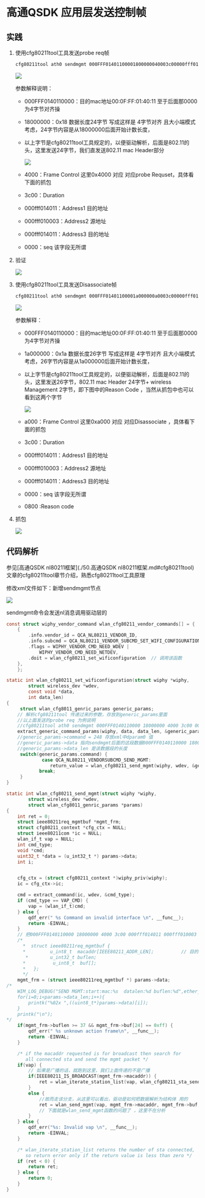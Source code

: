 # 高通QSDK 应用层发送控制帧

## 实践

1. 使用cfg80211tool工具发送probe req帧

   ```bash
   cfg80211tool ath0 sendmgmt 000FFF01401100001800000040003c00000fff014011000fff010003000fff0140110000
   ```

   ![](media/image-20240222092139931.png)

   参数解释说明：

   - 000FFF0140110000：目的mac地址00:0F:FF:01:40:11  至于后面那0000 为4字节对齐操

   - 18000000：0x18 数据长度24字节  写成这样是 4字节对齐 且大小端模式考虑，24字节内容是从18000000后面开始计数长度，

   - 以上字节是cfg80211tool工具规定的，以便驱动解析，后面是802.11的头，这里发送24字节，我们直发送802.11 mac Header部分

     ![](media/image-20240222085953823.png)

   - 4000：Frame Control   这里0x4000  对应 对应probe Requset，具体看下面的抓包

   - 3c00：Duration

   - 000fff014011：Address1  目的地址

   - 000fff010003：Address2 源地址

   - 000fff014011：Address3 目的地址

   - 0000：seq 该字段无所谓

   

2. 验证

   ![](media/image-20240222091705426.png)

3. 使用cfg80211tool工具发送Disassociate帧

   ```bash
   cfg80211tool ath0 sendmgmt 000FFF01401100001a000000a0003c00000fff014011000fff010003000fff01401130040800
   ```

   ![](media/image-20240222092223381.png)

   参数解释：

   - 000FFF0140110000：目的mac地址00:0F:FF:01:40:11  至于后面那0000 为4字节对齐操

   - 1a000000：0x1a 数据长度26字节  写成这样是 4字节对齐 且大小端模式考虑，26字节内容是从1a000000后面开始计数长度，

   - 以上字节是cfg80211tool工具规定的，以便驱动解析，后面是802.11的头，这里发送26字节，802.11 mac Header 24字节+ wireless Management 2字节，即下图中的Reason Code ，当然从抓包中也可以看到这两个字节

     ![](media/image-20240222092552431.png)

   - a000：Frame Control   这里0xa000  对应 对应Disassociate ，具体看下面的抓包

   - 3c00：Duration

   - 000fff014011：Address1  目的地址

   - 000fff010003：Address2 源地址

   - 000fff014011：Address3 目的地址

   - 0000：seq 该字段无所谓

   - 0800 :Reason code 

4. 抓包

   ![](media/image-20240222092903153.png)





## 代码解析

参见[高通QSDK nl80211框架](./50.高通QSDK nl80211框架.md#cfg80211tool)文章的cfg80211tool章节介绍，熟悉cfg80211tool工具原理

修改xml文件如下：新增sendmgmt节点

![](media/image-20240222094656011.png)

sendmgmt命令会发送nl消息调用驱动层的

```c
const struct wiphy_vendor_command wlan_cfg80211_vendor_commands[] = {
    {
        .info.vendor_id = QCA_NL80211_VENDOR_ID,
        .info.subcmd = QCA_NL80211_VENDOR_SUBCMD_SET_WIFI_CONFIGURATION,   // 该值为74
        .flags = WIPHY_VENDOR_CMD_NEED_WDEV |
            WIPHY_VENDOR_CMD_NEED_NETDEV,
        .doit = wlan_cfg80211_set_wificonfiguration  // 调用该函数
    },
    };
```

```c
static int wlan_cfg80211_set_wificonfiguration(struct wiphy *wiphy,
        struct wireless_dev *wdev,
        const void *data,
        int data_len)
{
     struct wlan_cfg8011_genric_params generic_params;
    // 解析cfg80211tool 传递过来的参数，存放到generic_params里面
    //以上面发送的probe req 为例说明
    //cfg80211tool ath0 sendmgmt 000FFF0140110000 18000000 4000 3c00 000fff014011 000fff010003  000fff014011  0000
	extract_generic_command_params(wiphy, data, data_len, &generic_params);
 	//generic_params->command = 248 存放xml中dparam0 值
    //generic_params->data 指向sendmgmt后面的这段数据000FFF0140110000 18000000 4000 3c00 000fff014011 000fff010003  000fff014011  0000
    //generic_params->data_len 是该数据段的长度
	 switch(generic_params.command) {
	         case QCA_NL80211_VENDORSUBCMD_SEND_MGMT:
            	return_value = wlan_cfg80211_send_mgmt(wiphy, wdev, &generic_params); // 下面分析该函数
            break;
	 }
}
```

```c
static int wlan_cfg80211_send_mgmt(struct wiphy *wiphy,
        struct wireless_dev *wdev,
        struct wlan_cfg8011_genric_params *params)
{
    int ret = 0;
    struct ieee80211req_mgmtbuf *mgmt_frm;
    struct cfg80211_context *cfg_ctx = NULL;
    struct ieee80211com *ic = NULL;
    wlan_if_t vap = NULL;
    int cmd_type;
    void *cmd;
    uint32_t *data = (u_int32_t *) params->data;
    int i;


    cfg_ctx = (struct cfg80211_context *)wiphy_priv(wiphy);
    ic = cfg_ctx->ic;

    cmd = extract_command(ic, wdev, &cmd_type);
    if (cmd_type == VAP_CMD) {
        vap = (wlan_if_t)cmd;
    } else {
        qdf_err(" %s Command on invalid interface \n", __func__);
        return -EINVAL;
    }
    // 把000FFF0140110000 18000000 4000 3c00 000fff014011 000fff010003  000fff014011  0000 数据转换为ieee80211req_mgmtbuf类型的数据
    /*
      *  struct ieee80211req_mgmtbuf {
      * 		u_int8_t  macaddr[IEEE80211_ADDR_LEN]; 			// 目的地址，虽然这里定义6字节，但是考虑到字节对齐，我们传递进来还是4字节对齐的000FFF0140110000
       * 		u_int32_t buflen;															   // buf长度，这里定义为4字节，故而可以解释上面 0x18  在传递的时候是18000000
      * 		 u_int8_t  buf[];                                                                  // buf[] = 4000 3c00 000fff014011 000fff010003  000fff014011  0000
      *   };
      */
    mgmt_frm = (struct ieee80211req_mgmtbuf *) params->data;
/*
    WIM_LOG_DEBUG("SEND MGMT:start:mac:%s  datalen:%d buflen:%d",ether_sprintf(mgmt_frm->macaddr),params->data_len,mgmt_frm->buflen);
    for(i=0;i<params->data_len;i++){
        printk("%02x ",((uint8_t*)params->data)[i]);
    }
    printk("\n");
*/
    if(mgmt_frm->buflen >= 37 && mgmt_frm->buf[24] == 0xff) {
        qdf_err(" %s unknown action frame\n", __func__);
        return -EINVAL;
    }

    /* if the macaddr requested is for broadcast then search for
       all connected sta and send the mgmt packet */
    if(vap) {
        // 如果是广播的话，就跑到这里，我们上面传递的不是广播
        if(IEEE80211_IS_BROADCAST(mgmt_frm->macaddr)) {
            ret = wlan_iterate_station_list(vap, wlan_cfg80211_sta_send_mgmt, mgmt_frm);
        }
        else {
            //故而走该分支，从这里可以看出，驱动是如何把数据解析为结构体 用的
            ret = wlan_send_mgmt(vap, mgmt_frm->macaddr, mgmt_frm->buf, mgmt_frm->buflen);
            // 下面就是wlan_send_mgmt函数的问题了 ，这里不在分析
        }
    } else {
        qdf_err("%s: Invalid vap \n", __func__);
        return -EINVAL;
    }

    /* wlan_iterate_station_list returns the number of sta connected,
       so return error only if the return value is less than zero */
    if (ret < 0) {
        return ret;
    } else {
        return 0;
    }
}

```

